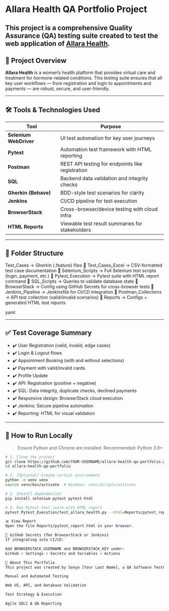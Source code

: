 # Allara Health QA Portfolio Project

This project is a **comprehensive Quality Assurance (QA) testing suite** created to test the web application of [Allara Health](https://allarahealth.com). 
---

## 📌 Project Overview

**Allara Health** is a women’s health platform that provides virtual care and treatment for hormone-related conditions. This testing suite ensures that all key user workflows — from registration and login to appointments and payments — are robust, secure, and user-friendly.

---

## 🛠️ Tools & Technologies Used

| Tool                | Purpose                                         |
|---------------------|--------------------------------------------------|
| **Selenium WebDriver** | UI test automation for key user journeys         |
| **Pytest**          | Automation test framework with HTML reporting   |
| **Postman**         | REST API testing for endpoints like registration |
| **SQL**             | Backend data validation and integrity checks    |
| **Gherkin (Behave)**| BDD-style test scenarios for clarity            |
| **Jenkins**         | CI/CD pipeline for test execution               |
| **BrowserStack**    | Cross-browser/device testing with cloud infra   |
| **HTML Reports**    | Viewable test result summaries for stakeholders |

---

## 📁 Folder Structure

 Test_Cases → Gherkin (.feature) files
📂 Test_Cases_Excel → CSV-formatted test case documentation
📂 Selenium_Scripts → Full Selenium test scripts (login, payment, etc.)
📂 Pytest_Execution → Pytest suite with HTML report command
📂 SQL_Scripts → Queries to validate database state
📂 BrowserStack → Config using GitHub Secrets for cross-browser tests
📂 Jenkins_Pipeline → Jenkinsfile for CI/CD integration
📂 Postman_Collections → API test collection (valid/invalid scenarios)
📂 Reports → Configs + generated HTML test reports

yaml



---

## ✅ Test Coverage Summary

- ✔️ User Registration (valid, invalid, edge cases)
- ✔️ Login & Logout flows
- ✔️ Appointment Booking (with and without selections)
- ✔️ Payment with valid/invalid cards
- ✔️ Profile Update
- ✔️ API: Registration (positive + negative)
- ✔️ SQL: Data integrity, duplicate checks, declined payments
- ✔️ Responsive design: BrowserStack cloud execution
- ✔️ Jenkins: Secure pipeline automation
- ✔️ Reporting: HTML for visual validation

---

## 🚀 How to Run Locally

> Ensure Python and Chrome are installed. Recommended: Python 3.9+

```bash
# 1. Clone the project
git clone https://github.com/YOUR-USERNAME/allara-health-qa-portfolio.git
cd allara-health-qa-portfolio

# 2. (Optional) Create virtual environment
python -m venv venv
source venv/bin/activate  # Windows: venv\Scripts\activate

# 3. Install dependencies
pip install selenium pytest pytest-html

# 4. Run Pytest test suite with HTML report
pytest Pytest_Execution/test_allara_health.py --html=Reports/pytest_report.html

📊 View Report
Open the file Reports/pytest_report.html in your browser.

🔐 GitHub Secrets (for BrowserStack or Jenkins)
If integrating into CI/CD:

Add BROWSERSTACK_USERNAME and BROWSERSTACK_KEY under:
GitHub > Settings > Secrets and Variables > Actions

🎯 About This Portfolio
This project was created by Sonya [Your Last Name], a QA Software Tester with professional experience in:

Manual and Automated Testing

Web UI, API, and Database Validation

Test Strategy & Execution

Agile SDLC & QA Reporting
